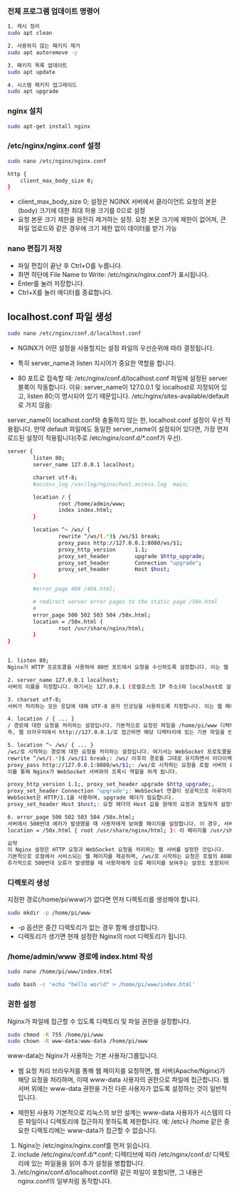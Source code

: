


### 전체 프로그램 업데이트 명령어

```bash
1. 캐시 정리
sudo apt clean

2. 사용하지 않는 패키지 제거
sudo apt autoremove -y

3. 패키지 목록 업데이트
sudo apt update

4. 시스템 패키지 업그레이드
sudo apt upgrade
```


### nginx 설치

```bash
sudo apt-get install nginx
```

### /etc/nginx/nginx.conf 설정

```bash
sudo nano /etc/nginx/nginx.conf

http {
	client_max_body_size 0;
}
```
- client_max_body_size 0; 설정은 NGINX 서버에서 클라이언트 요청의 본문(body) 크기에 대한 최대 허용 크기를 0으로 설정
- 요청 본문 크기 제한을 완전히 제거하는 설정. 요청 본문 크기에 제한이 없어져, 큰 파일 업로드와 같은 경우에 크기 제한 없이 데이터를 받기 가능


### nano 편집기 저장
- 파일 편집이 끝난 후 Ctrl+O를 누릅니다.
- 화면 하단에 File Name to Write: /etc/nginx/nginx.conf가 표시됩니다.
- Enter를 눌러 저장합니다.
- Ctrl+X를 눌러 에디터를 종료합니다.


## localhost.conf 파일 생성
```bash
sudo nano /etc/nginx/conf.d/localhost.conf
```

- NGINX가 어떤 설정을 사용할지는 설정 파일의 우선순위에 따라 결정됩니다.
- 특히 server_name과 listen 지시어가 중요한 역할을 합니다.


- 80 포트로 접속할 때:
/etc/nginx/conf.d/localhost.conf 파일에 설정된 server 블록이 작동합니다.
이유:
server_name이 127.0.0.1 및 localhost로 지정되어 있고, listen 80;이 명시되어 있기 때문입니다.
/etc/nginx/sites-available/default로 가지 않음:

server_name이 localhost.conf와 충돌하지 않는 한, localhost.conf 설정이 우선 적용됩니다.
만약 default 파일에도 동일한 server_name이 설정되어 있다면, 가장 먼저 로드된 설정이 적용됩니다(주로 /etc/nginx/conf.d/*.conf가 우선).


```bash
server {
        listen 80;
        server_name 127.0.0.1 localhost;

        charset utf-8;
        #access_log /var/log/nginx/host.access.log  main;

        location / {
                root /home/admin/www;
                index index.html;
        }

        location ^~ /ws/ {
                rewrite ^/ws/(.*)$ /ws/$1 break;
                proxy_pass http://127.0.0.1:8080/ws/$1;
                proxy_http_version      1.1;
                proxy_set_header        upgrade $http_upgrade;
                proxy_set_header        Connection "upgrade";
                proxy_set_header        Host $host;
        }

        #error_page 404 /404.html;

        # redirect server error pages to the static page /50x.html
        #
        error_page 500 502 503 504 /50x.html;
        location = /50x.html {
                root /usr/share/nginx/html;
        }
}

```
```bash

1. listen 80;
Nginx가 HTTP 프로토콜을 사용하여 80번 포트에서 요청을 수신하도록 설정합니다. 이는 웹 서버가 기본적으로 사용하는 포트입니다.

2. server_name 127.0.0.1 localhost;
서버의 이름을 지정합니다. 여기서는 127.0.0.1 (로컬호스트 IP 주소)와 localhost로 설정되어 있습니다. 이를 통해 서버가 이 이름들로 접근되는 요청을 처리합니다.

3. charset utf-8;
서버가 처리하는 모든 응답에 대해 UTF-8 문자 인코딩을 사용하도록 지정합니다. 이는 웹 페이지에서 다양한 언어의 문자를 올바르게 표시할 수 있게 합니다.

4. location / { ... }
/ 경로에 대한 요청을 처리하는 설정입니다. 기본적으로 요청된 파일을 /home/pi/www 디렉터리에서 찾고, index.html 또는 index.htm 파일을 기본 페이지로 제공합니다.
즉, 웹 브라우저에서 http://127.0.0.1/로 접근하면 해당 디렉터리에 있는 기본 파일을 반환합니다.

5. location ^~ /ws/ { ... }
/ws/로 시작하는 경로에 대한 요청을 처리하는 설정입니다. 여기서는 WebSocket 프로토콜을 처리하려는 것으로 보입니다.
rewrite ^/ws/(.*)$ /ws/$1 break;: /ws/ 이후의 경로를 그대로 유지하면서 리다이렉트합니다.
proxy_pass http://127.0.0.1:8080/ws/$1;: /ws/로 시작하는 요청을 로컬 서버의 8080번 포트로 전달합니다.
이를 통해 Nginx가 WebSocket 서버와의 프록시 역할을 하게 됩니다.

proxy_http_version 1.1;, proxy_set_header upgrade $http_upgrade;,
proxy_set_header Connection "upgrade";: WebSocket 연결이 성공적으로 이루어지도록 필요한 HTTP 헤더를 설정합니다.
WebSocket은 HTTP/1.1을 사용하며, upgrade 헤더가 필요합니다.
proxy_set_header Host $host;: 요청 헤더의 Host 값을 원래의 요청과 동일하게 설정합니다. 이는 백엔드 서버가 요청을 올바르게 처리할 수 있도록 돕습니다.

6. error_page 500 502 503 504 /50x.html;
서버에서 500번대 에러가 발생했을 때 사용자에게 보여줄 페이지를 설정합니다. 이 경우, 서버 오류 페이지가 /50x.html로 설정됩니다.
location = /50x.html { root /usr/share/nginx/html; }: 이 페이지를 /usr/share/nginx/html 디렉터리에서 찾습니다.

요약
이 Nginx 설정은 HTTP 요청과 WebSocket 요청을 처리하는 웹 서버를 설정한 것입니다.
기본적으로 로컬에서 서비스되는 웹 페이지를 제공하며, /ws/로 시작하는 요청은 로컬의 8080번 포트로 전달하여 WebSocket 연결을 처리합니다.
추가적으로 500번대 오류가 발생했을 때 사용자에게 오류 페이지를 보여주는 설정도 포함되어 있습니다.


```


### 디렉토리 생성
지정한 경로(/home/pi/www)가 없다면 먼저 디렉토리를 생성해야 합니다.

```bash
sudo mkdir -p /home/pi/www
```

- -p 옵션은 중간 디렉토리가 없는 경우 함께 생성합니다.
- 디렉토리가 생기면 현재 설정한 Nginx의 root 디렉토리가 됩니다.


### /home/admin/www 경로에 index.html 작성
```bash
sudo nano /home/pi/www/index.html
```

```bash
sudo bash -c 'echo "hello world" > /home/pi/www/index.html'
```

### 권한 설정
Nginx가 파일에 접근할 수 있도록 디렉토리 및 파일 권한을 설정합니다.

```bash
sudo chmod -R 755 /home/pi/www
sudo chown -R www-data:www-data /home/pi/www
```

www-data는 Nginx가 사용하는 기본 사용자/그룹입니다.

- 웹 요청 처리
브라우저를 통해 웹 페이지를 요청하면, 웹 서버(Apache/Nginx)가 해당 요청을 처리하며, 이때 www-data 사용자의 권한으로 파일에 접근합니다. 웹 서버 외에는 www-data 권한을 가진 다른 사용자가 없도록 설정하는 것이 일반적입니다.

- 제한된 사용자
기본적으로 리눅스의 보안 설계는 www-data 사용자가 시스템의 다른 파일이나 디렉토리에 접근하지 못하도록 제한합니다.
예: /etc나 /home 같은 중요한 디렉토리에는 www-data가 접근할 수 없습니다.

1. Nginx는 /etc/nginx/nginx.conf를 먼저 읽습니다.
2. include /etc/nginx/conf.d/*.conf; 디렉티브에 따라 /etc/nginx/conf.d/ 디렉토리에 있는 파일들을 읽어 추가 설정을 병합합니다.
3. /etc/nginx/conf.d/localhost.conf와 같은 파일이 포함되면, 그 내용은 nginx.conf의 일부처럼 동작합니다.


